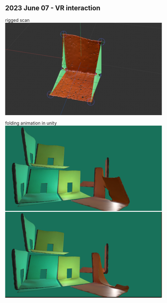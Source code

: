 ## 2023 June 07 - VR interaction

rigged scan
![Moodboard](img/rigg.png)


folding animation in unity
![Moodboard](img/anim.png)
![Moodboard](img/anim1.png)


